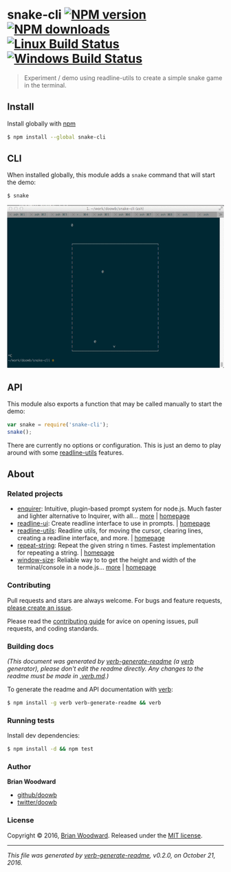 # snake-cli [![NPM version](https://img.shields.io/npm/v/snake-cli.svg?style=flat)](https://www.npmjs.com/package/snake-cli) [![NPM downloads](https://img.shields.io/npm/dm/snake-cli.svg?style=flat)](https://npmjs.org/package/snake-cli) [![Linux Build Status](https://img.shields.io/travis/doowb/snake-cli.svg?style=flat&label=Travis)](https://travis-ci.org/doowb/snake-cli) [![Windows Build Status](https://img.shields.io/appveyor/ci/doowb/snake-cli.svg?style=flat&label=AppVeyor)](https://ci.appveyor.com/project/doowb/snake-cli)

> Experiment / demo using readline-utils to create a simple snake game in the terminal.

## Install

Install globally with [npm](https://www.npmjs.com/)

```sh
$ npm install --global snake-cli
```

## CLI

When installed globally, this module adds a `snake` command that will start the demo:

```sh
$ snake
```

<p align="center">
<img src="https://raw.githubusercontent.com/doowb/snake-cli/master/demo.gif">
</p>

## API

This module also exports a function that may be called manually to start the demo:

```js
var snake = require('snake-cli');
snake();
```

There are currently no options or configuration. This is just an demo to play around with some [readline-utils](https://github.com/enquirer/readline-utils) features.

## About

### Related projects

* [enquirer](https://www.npmjs.com/package/enquirer): Intuitive, plugin-based prompt system for node.js. Much faster and lighter alternative to Inquirer, with all… [more](https://github.com/enquirer/enquirer) | [homepage](https://github.com/enquirer/enquirer "Intuitive, plugin-based prompt system for node.js. Much faster and lighter alternative to Inquirer, with all the same prompt types and more, but without the bloat.")
* [readline-ui](https://www.npmjs.com/package/readline-ui): Create readline interface to use in prompts. | [homepage](https://github.com/enquirer/readline-ui "Create readline interface to use in prompts.")
* [readline-utils](https://www.npmjs.com/package/readline-utils): Readline utils, for moving the cursor, clearing lines, creating a readline interface, and more. | [homepage](https://github.com/enquirer/readline-utils "Readline utils, for moving the cursor, clearing lines, creating a readline interface, and more.")
* [repeat-string](https://www.npmjs.com/package/repeat-string): Repeat the given string n times. Fastest implementation for repeating a string. | [homepage](https://github.com/jonschlinkert/repeat-string "Repeat the given string n times. Fastest implementation for repeating a string.")
* [window-size](https://www.npmjs.com/package/window-size): Reliable way to to get the height and width of the terminal/console in a node.js… [more](https://github.com/jonschlinkert/window-size) | [homepage](https://github.com/jonschlinkert/window-size "Reliable way to to get the height and width of the terminal/console in a node.js environment.")

### Contributing

Pull requests and stars are always welcome. For bugs and feature requests, [please create an issue](../../issues/new).

Please read the [contributing guide](contributing.md) for avice on opening issues, pull requests, and coding standards.

### Building docs

_(This document was generated by [verb-generate-readme](https://github.com/verbose/verb-generate-readme) (a [verb](https://github.com/verbose/verb) generator), please don't edit the readme directly. Any changes to the readme must be made in [.verb.md](.verb.md).)_

To generate the readme and API documentation with [verb](https://github.com/verbose/verb):

```sh
$ npm install -g verb verb-generate-readme && verb
```

### Running tests

Install dev dependencies:

```sh
$ npm install -d && npm test
```

### Author

**Brian Woodward**

* [github/doowb](https://github.com/doowb)
* [twitter/doowb](http://twitter.com/doowb)

### License

Copyright © 2016, [Brian Woodward](https://github.com/doowb).
Released under the [MIT license](LICENSE).

***

_This file was generated by [verb-generate-readme](https://github.com/verbose/verb-generate-readme), v0.2.0, on October 21, 2016._
